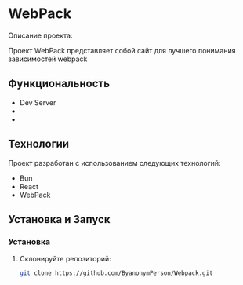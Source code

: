 # WebPack

Описание проекта:

Проект WebPack представляет собой сайт для лучшего понимания зависимостей webpack

## Функциональность

- Dev Server
-
-

## Технологии

Проект разработан с использованием следующих технологий:

- Bun
- React
- WebPack

## Установка и Запуск

### Установка

1. Склонируйте репозиторий:

   ```bash
   git clone https://github.com/ByanonymPerson/Webpack.git
   ```
